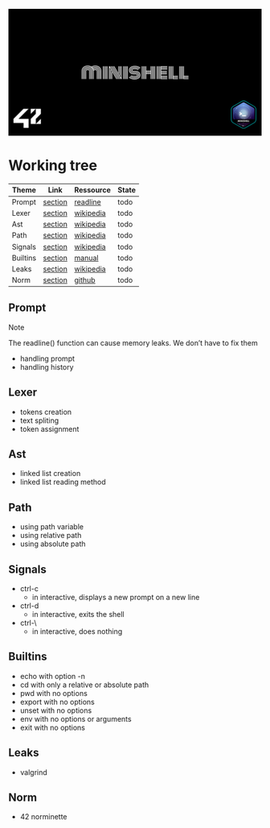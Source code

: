 ![Banner](assets/banner.png)

# Working tree
|Theme|Link|Ressource|State|
|--|--|--|--|
|Prompt|[section](#Prompt)|[readline](https://man7.org/linux/man-pages/man3/readline.3.html)|todo|
|Lexer|[section](#Lexer)|[wikipedia](https://en.wikipedia.org/wiki/Lexical_analysis)|todo|
|Ast|[section](#Ast)|[wikipedia](https://en.wikipedia.org/wiki/Abstract_syntax_tree)|todo|
|Path|[section](#Path)|[wikipedia](https://en.wikipedia.org/wiki/Path_(computing))|todo|
|Signals|[section](#Signals)|[wikipedia](https://en.wikipedia.org/wiki/Bash_(Unix_shell))|todo|
|Builtins|[section](#Builtins)|[manual](https://www.man7.org/linux/man-pages/)|todo|
|Leaks|[section](#Leaks)|[wikipedia](https://en.wikipedia.org/wiki/Valgrind)|todo|
|Norm|[section](#Norm)|[github](https://github.com/42School/norminette)|todo|

## Prompt
> [!NOTE]
> The readline() function can cause memory leaks. We don’t have to fix them
 - handling prompt
 - handling history

## Lexer
- tokens creation
- text spliting
- token assignment

## Ast
- linked list creation
- linked list reading method

## Path
- using path variable 
- using relative path
- using absolute path

## Signals
- ctrl-c
	- in interactive, displays a new prompt on a new line
- ctrl-d
	- in interactive, exits the shell
- ctrl-\
	- in interactive, does nothing

## Builtins
- echo with option -n
- cd with only a relative or absolute path
- pwd with no options
- export with no options
- unset with no options
- env with no options or arguments
- exit with no options

## Leaks
- valgrind

## Norm
- 42 norminette

